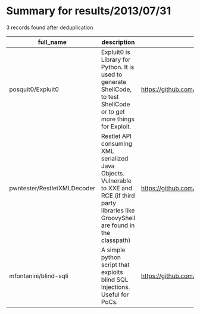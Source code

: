 
# Summary for results/2013/07/31
    
3 records found after deduplication

| full_name | description | html_url | matched_list | matched_count | pushed_at | size | stargazers_count | language | forks_count | vul_ids |
|-----------------------------|-----------------------------------------------------------------------------------------------------------------------------------------------------|------------------------------------------------|--------------------------|-----------------|---------------------------|--------|--------------------|------------|---------------|-----------|
| posquit0/Expluit0 | Expluit0 is Library for Python. It is used to generate ShellCode, to test ShellCode or to get more things for Exploit. | https://github.com/posquit0/Expluit0 | ['exploit', 'shellcode'] | 2 | 2013-07-31 06:26:52+00:00 | 266 | 6 | Python | 4 | [] |
| pwntester/RestletXMLDecoder | Restlet API consuming XML serialized Java Objects. Vulnerable to XXE and RCE (if third party libraries like GroovyShell are found in the classpath) | https://github.com/pwntester/RestletXMLDecoder | ['rce'] | 1 | 2013-07-31 09:02:26+00:00 | 6184 | 2 | Java | 2 | [] |
| mfontanini/blind-sqli | A simple python script that exploits blind SQL Injections. Useful for PoCs. | https://github.com/mfontanini/blind-sqli | ['exploit'] | 1 | 2013-07-31 23:44:38+00:00 | 62 | 18 | Python | 13 | [] |
